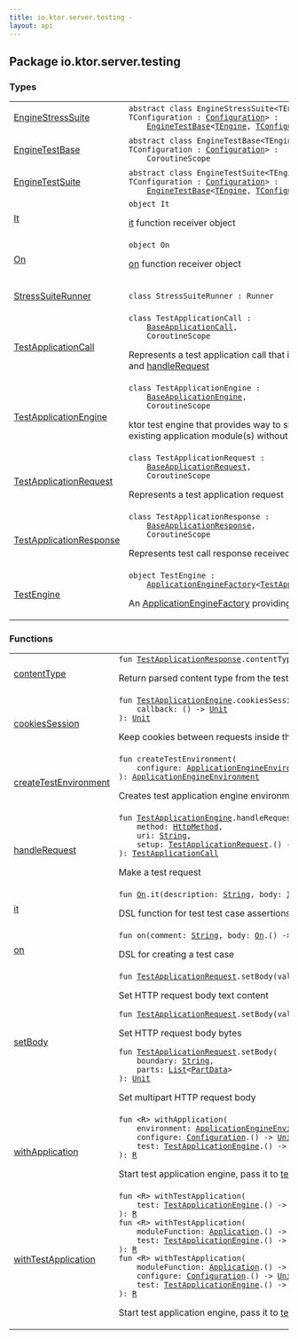 ```yaml
---
title: io.ktor.server.testing - 
layout: api
---
```




## Package io.ktor.server.testing

### Types

<table class="api-docs-table">
<tbody>
<tr>
<td markdown="1">

<a href="-engine-stress-suite/index.html">EngineStressSuite</a>


</td>
<td markdown="1">
<div class="signature"><code><span class="keyword">abstract</span> <span class="keyword">class </span><span class="identifier">EngineStressSuite</span><span class="symbol">&lt;</span><span class="identifier">TEngine</span>&nbsp;<span class="symbol">:</span>&nbsp;<a href="../io.ktor.server.engine/-application-engine/index.html"><span class="identifier">ApplicationEngine</span></a><span class="symbol">, </span><span class="identifier">TConfiguration</span>&nbsp;<span class="symbol">:</span>&nbsp;<a href="../io.ktor.server.engine/-application-engine/-configuration/index.html"><span class="identifier">Configuration</span></a><span class="symbol">&gt;</span>&nbsp;<span class="symbol">:</span>&nbsp;<br/>&nbsp;&nbsp;&nbsp;&nbsp;<a href="-engine-test-base/index.html"><span class="identifier">EngineTestBase</span></a><span class="symbol">&lt;</span><a href="-engine-stress-suite/index.html#TEngine"><span class="identifier">TEngine</span></a><span class="symbol">,</span>&nbsp;<a href="-engine-stress-suite/index.html#TConfiguration"><span class="identifier">TConfiguration</span></a><span class="symbol">&gt;</span></code></div>

</td>
</tr>
<tr>
<td markdown="1">

<a href="-engine-test-base/index.html">EngineTestBase</a>


</td>
<td markdown="1">
<div class="signature"><code><span class="keyword">abstract</span> <span class="keyword">class </span><span class="identifier">EngineTestBase</span><span class="symbol">&lt;</span><span class="identifier">TEngine</span>&nbsp;<span class="symbol">:</span>&nbsp;<a href="../io.ktor.server.engine/-application-engine/index.html"><span class="identifier">ApplicationEngine</span></a><span class="symbol">, </span><span class="identifier">TConfiguration</span>&nbsp;<span class="symbol">:</span>&nbsp;<a href="../io.ktor.server.engine/-application-engine/-configuration/index.html"><span class="identifier">Configuration</span></a><span class="symbol">&gt;</span>&nbsp;<span class="symbol">:</span>&nbsp;<br/>&nbsp;&nbsp;&nbsp;&nbsp;<span class="identifier">CoroutineScope</span></code></div>

</td>
</tr>
<tr>
<td markdown="1">

<a href="-engine-test-suite/index.html">EngineTestSuite</a>


</td>
<td markdown="1">
<div class="signature"><code><span class="keyword">abstract</span> <span class="keyword">class </span><span class="identifier">EngineTestSuite</span><span class="symbol">&lt;</span><span class="identifier">TEngine</span>&nbsp;<span class="symbol">:</span>&nbsp;<a href="../io.ktor.server.engine/-application-engine/index.html"><span class="identifier">ApplicationEngine</span></a><span class="symbol">, </span><span class="identifier">TConfiguration</span>&nbsp;<span class="symbol">:</span>&nbsp;<a href="../io.ktor.server.engine/-application-engine/-configuration/index.html"><span class="identifier">Configuration</span></a><span class="symbol">&gt;</span>&nbsp;<span class="symbol">:</span>&nbsp;<br/>&nbsp;&nbsp;&nbsp;&nbsp;<a href="-engine-test-base/index.html"><span class="identifier">EngineTestBase</span></a><span class="symbol">&lt;</span><a href="-engine-test-suite/index.html#TEngine"><span class="identifier">TEngine</span></a><span class="symbol">,</span>&nbsp;<a href="-engine-test-suite/index.html#TConfiguration"><span class="identifier">TConfiguration</span></a><span class="symbol">&gt;</span></code></div>

</td>
</tr>
<tr>
<td markdown="1">

<a href="-it.html">It</a>


</td>
<td markdown="1">
<div class="signature"><code><span class="keyword">object </span><span class="identifier">It</span></code></div>

<a href="it.html">it</a> function receiver object


</td>
</tr>
<tr>
<td markdown="1">

<a href="-on.html">On</a>


</td>
<td markdown="1">
<div class="signature"><code><span class="keyword">object </span><span class="identifier">On</span></code></div>

<a href="on.html">on</a> function receiver object


</td>
</tr>
<tr>
<td markdown="1">

<a href="-stress-suite-runner/index.html">StressSuiteRunner</a>


</td>
<td markdown="1">
<div class="signature"><code><span class="keyword">class </span><span class="identifier">StressSuiteRunner</span>&nbsp;<span class="symbol">:</span>&nbsp;<span class="identifier">Runner</span></code></div>

</td>
</tr>
<tr>
<td markdown="1">

<a href="-test-application-call/index.html">TestApplicationCall</a>


</td>
<td markdown="1">
<div class="signature"><code><span class="keyword">class </span><span class="identifier">TestApplicationCall</span>&nbsp;<span class="symbol">:</span>&nbsp;<br/>&nbsp;&nbsp;&nbsp;&nbsp;<a href="../io.ktor.server.engine/-base-application-call/index.html"><span class="identifier">BaseApplicationCall</span></a><span class="symbol">, </span><br/>&nbsp;&nbsp;&nbsp;&nbsp;<span class="identifier">CoroutineScope</span></code></div>

Represents a test application call that is used in <a href="with-test-application.html">withTestApplication</a> and <a href="handle-request.html">handleRequest</a>


</td>
</tr>
<tr>
<td markdown="1">

<a href="-test-application-engine/index.html">TestApplicationEngine</a>


</td>
<td markdown="1">
<div class="signature"><code><span class="keyword">class </span><span class="identifier">TestApplicationEngine</span>&nbsp;<span class="symbol">:</span>&nbsp;<br/>&nbsp;&nbsp;&nbsp;&nbsp;<a href="../io.ktor.server.engine/-base-application-engine/index.html"><span class="identifier">BaseApplicationEngine</span></a><span class="symbol">, </span><br/>&nbsp;&nbsp;&nbsp;&nbsp;<span class="identifier">CoroutineScope</span></code></div>

ktor test engine that provides way to simulate application calls to existing application module(s)
without actual HTTP connection


</td>
</tr>
<tr>
<td markdown="1">

<a href="-test-application-request/index.html">TestApplicationRequest</a>


</td>
<td markdown="1">
<div class="signature"><code><span class="keyword">class </span><span class="identifier">TestApplicationRequest</span>&nbsp;<span class="symbol">:</span>&nbsp;<br/>&nbsp;&nbsp;&nbsp;&nbsp;<a href="../io.ktor.server.engine/-base-application-request/index.html"><span class="identifier">BaseApplicationRequest</span></a><span class="symbol">, </span><br/>&nbsp;&nbsp;&nbsp;&nbsp;<span class="identifier">CoroutineScope</span></code></div>

Represents a test application request


</td>
</tr>
<tr>
<td markdown="1">

<a href="-test-application-response/index.html">TestApplicationResponse</a>


</td>
<td markdown="1">
<div class="signature"><code><span class="keyword">class </span><span class="identifier">TestApplicationResponse</span>&nbsp;<span class="symbol">:</span>&nbsp;<br/>&nbsp;&nbsp;&nbsp;&nbsp;<a href="../io.ktor.server.engine/-base-application-response/index.html"><span class="identifier">BaseApplicationResponse</span></a><span class="symbol">, </span><br/>&nbsp;&nbsp;&nbsp;&nbsp;<span class="identifier">CoroutineScope</span></code></div>

Represents test call response received from server


</td>
</tr>
<tr>
<td markdown="1">

<a href="-test-engine/index.html">TestEngine</a>


</td>
<td markdown="1">
<div class="signature"><code><span class="keyword">object </span><span class="identifier">TestEngine</span>&nbsp;<span class="symbol">:</span>&nbsp;<br/>&nbsp;&nbsp;&nbsp;&nbsp;<a href="../io.ktor.server.engine/-application-engine-factory/index.html"><span class="identifier">ApplicationEngineFactory</span></a><span class="symbol">&lt;</span><a href="-test-application-engine/index.html"><span class="identifier">TestApplicationEngine</span></a><span class="symbol">,</span>&nbsp;<a href="-test-application-engine/-configuration/index.html"><span class="identifier">Configuration</span></a><span class="symbol">&gt;</span></code></div>

An <a href="../io.ktor.server.engine/-application-engine-factory/index.html">ApplicationEngineFactory</a> providing a CIO-based <a href="../io.ktor.server.engine/-application-engine/index.html">ApplicationEngine</a>


</td>
</tr>
</tbody>
</table>

### Functions

<table class="api-docs-table">
<tbody>
<tr>
<td markdown="1">

<a href="content-type.html">contentType</a>


</td>
<td markdown="1">
<div class="signature"><code><span class="keyword">fun </span><a href="-test-application-response/index.html"><span class="identifier">TestApplicationResponse</span></a><span class="symbol">.</span><span class="identifier">contentType</span><span class="symbol">(</span><span class="symbol">)</span><span class="symbol">: </span><a href="../io.ktor.http/-content-type/index.html"><span class="identifier">ContentType</span></a></code></div>

Return parsed content type from the test response


</td>
</tr>
<tr>
<td markdown="1">

<a href="cookies-session.html">cookiesSession</a>


</td>
<td markdown="1">
<div class="signature"><code><span class="keyword">fun </span><a href="-test-application-engine/index.html"><span class="identifier">TestApplicationEngine</span></a><span class="symbol">.</span><span class="identifier">cookiesSession</span><span class="symbol">(</span><br/>&nbsp;&nbsp;&nbsp;&nbsp;<span class="parameterName" id="io.ktor.server.testing$cookiesSession(io.ktor.server.testing.TestApplicationEngine, kotlin.Function0((kotlin.Unit)))/callback">callback</span><span class="symbol">:</span>&nbsp;<span class="symbol">(</span><span class="symbol">)</span>&nbsp;<span class="symbol">-&gt;</span>&nbsp;<a href="https://kotlinlang.org/api/latest/jvm/stdlib/kotlin/-unit/index.html"><span class="identifier">Unit</span></a><br/><span class="symbol">)</span><span class="symbol">: </span><a href="https://kotlinlang.org/api/latest/jvm/stdlib/kotlin/-unit/index.html"><span class="identifier">Unit</span></a></code></div>

Keep cookies between requests inside the <a href="cookies-session.html#io.ktor.server.testing$cookiesSession(io.ktor.server.testing.TestApplicationEngine, kotlin.Function0((kotlin.Unit)))/callback">callback</a>.


</td>
</tr>
<tr>
<td markdown="1">

<a href="create-test-environment.html">createTestEnvironment</a>


</td>
<td markdown="1">
<div class="signature"><code><span class="keyword">fun </span><span class="identifier">createTestEnvironment</span><span class="symbol">(</span><br/>&nbsp;&nbsp;&nbsp;&nbsp;<span class="parameterName" id="io.ktor.server.testing$createTestEnvironment(kotlin.Function1((io.ktor.server.engine.ApplicationEngineEnvironmentBuilder, kotlin.Unit)))/configure">configure</span><span class="symbol">:</span>&nbsp;<a href="../io.ktor.server.engine/-application-engine-environment-builder/index.html"><span class="identifier">ApplicationEngineEnvironmentBuilder</span></a><span class="symbol">.</span><span class="symbol">(</span><span class="symbol">)</span>&nbsp;<span class="symbol">-&gt;</span>&nbsp;<a href="https://kotlinlang.org/api/latest/jvm/stdlib/kotlin/-unit/index.html"><span class="identifier">Unit</span></a>&nbsp;<span class="symbol">=</span>&nbsp;{}<br/><span class="symbol">)</span><span class="symbol">: </span><a href="../io.ktor.server.engine/-application-engine-environment/index.html"><span class="identifier">ApplicationEngineEnvironment</span></a></code></div>

Creates test application engine environment


</td>
</tr>
<tr>
<td markdown="1">

<a href="handle-request.html">handleRequest</a>


</td>
<td markdown="1">
<div class="signature"><code><span class="keyword">fun </span><a href="-test-application-engine/index.html"><span class="identifier">TestApplicationEngine</span></a><span class="symbol">.</span><span class="identifier">handleRequest</span><span class="symbol">(</span><br/>&nbsp;&nbsp;&nbsp;&nbsp;<span class="parameterName" id="io.ktor.server.testing$handleRequest(io.ktor.server.testing.TestApplicationEngine, io.ktor.http.HttpMethod, kotlin.String, kotlin.Function1((io.ktor.server.testing.TestApplicationRequest, kotlin.Unit)))/method">method</span><span class="symbol">:</span>&nbsp;<a href="../io.ktor.http/-http-method/index.html"><span class="identifier">HttpMethod</span></a><span class="symbol">, </span><br/>&nbsp;&nbsp;&nbsp;&nbsp;<span class="parameterName" id="io.ktor.server.testing$handleRequest(io.ktor.server.testing.TestApplicationEngine, io.ktor.http.HttpMethod, kotlin.String, kotlin.Function1((io.ktor.server.testing.TestApplicationRequest, kotlin.Unit)))/uri">uri</span><span class="symbol">:</span>&nbsp;<a href="https://kotlinlang.org/api/latest/jvm/stdlib/kotlin/-string/index.html"><span class="identifier">String</span></a><span class="symbol">, </span><br/>&nbsp;&nbsp;&nbsp;&nbsp;<span class="parameterName" id="io.ktor.server.testing$handleRequest(io.ktor.server.testing.TestApplicationEngine, io.ktor.http.HttpMethod, kotlin.String, kotlin.Function1((io.ktor.server.testing.TestApplicationRequest, kotlin.Unit)))/setup">setup</span><span class="symbol">:</span>&nbsp;<a href="-test-application-request/index.html"><span class="identifier">TestApplicationRequest</span></a><span class="symbol">.</span><span class="symbol">(</span><span class="symbol">)</span>&nbsp;<span class="symbol">-&gt;</span>&nbsp;<a href="https://kotlinlang.org/api/latest/jvm/stdlib/kotlin/-unit/index.html"><span class="identifier">Unit</span></a>&nbsp;<span class="symbol">=</span>&nbsp;{}<br/><span class="symbol">)</span><span class="symbol">: </span><a href="-test-application-call/index.html"><span class="identifier">TestApplicationCall</span></a></code></div>

Make a test request


</td>
</tr>
<tr>
<td markdown="1">

<a href="it.html">it</a>


</td>
<td markdown="1">
<div class="signature"><code><span class="keyword">fun </span><a href="-on.html"><span class="identifier">On</span></a><span class="symbol">.</span><span class="identifier">it</span><span class="symbol">(</span><span class="parameterName" id="io.ktor.server.testing$it(io.ktor.server.testing.On, kotlin.String, kotlin.Function1((io.ktor.server.testing.It, kotlin.Unit)))/description">description</span><span class="symbol">:</span>&nbsp;<a href="https://kotlinlang.org/api/latest/jvm/stdlib/kotlin/-string/index.html"><span class="identifier">String</span></a><span class="symbol">, </span><span class="parameterName" id="io.ktor.server.testing$it(io.ktor.server.testing.On, kotlin.String, kotlin.Function1((io.ktor.server.testing.It, kotlin.Unit)))/body">body</span><span class="symbol">:</span>&nbsp;<a href="-it.html"><span class="identifier">It</span></a><span class="symbol">.</span><span class="symbol">(</span><span class="symbol">)</span>&nbsp;<span class="symbol">-&gt;</span>&nbsp;<a href="https://kotlinlang.org/api/latest/jvm/stdlib/kotlin/-unit/index.html"><span class="identifier">Unit</span></a><span class="symbol">)</span><span class="symbol">: </span><a href="https://kotlinlang.org/api/latest/jvm/stdlib/kotlin/-unit/index.html"><span class="identifier">Unit</span></a></code></div>

DSL function for test test case assertions


</td>
</tr>
<tr>
<td markdown="1">

<a href="on.html">on</a>


</td>
<td markdown="1">
<div class="signature"><code><span class="keyword">fun </span><span class="identifier">on</span><span class="symbol">(</span><span class="parameterName" id="io.ktor.server.testing$on(kotlin.String, kotlin.Function1((io.ktor.server.testing.On, kotlin.Unit)))/comment">comment</span><span class="symbol">:</span>&nbsp;<a href="https://kotlinlang.org/api/latest/jvm/stdlib/kotlin/-string/index.html"><span class="identifier">String</span></a><span class="symbol">, </span><span class="parameterName" id="io.ktor.server.testing$on(kotlin.String, kotlin.Function1((io.ktor.server.testing.On, kotlin.Unit)))/body">body</span><span class="symbol">:</span>&nbsp;<a href="-on.html"><span class="identifier">On</span></a><span class="symbol">.</span><span class="symbol">(</span><span class="symbol">)</span>&nbsp;<span class="symbol">-&gt;</span>&nbsp;<a href="https://kotlinlang.org/api/latest/jvm/stdlib/kotlin/-unit/index.html"><span class="identifier">Unit</span></a><span class="symbol">)</span><span class="symbol">: </span><a href="https://kotlinlang.org/api/latest/jvm/stdlib/kotlin/-unit/index.html"><span class="identifier">Unit</span></a></code></div>

DSL for creating a test case


</td>
</tr>
<tr>
<td markdown="1">

<a href="set-body.html">setBody</a>


</td>
<td markdown="1">
<div class="signature"><code><span class="keyword">fun </span><a href="-test-application-request/index.html"><span class="identifier">TestApplicationRequest</span></a><span class="symbol">.</span><span class="identifier">setBody</span><span class="symbol">(</span><span class="parameterName" id="io.ktor.server.testing$setBody(io.ktor.server.testing.TestApplicationRequest, kotlin.String)/value">value</span><span class="symbol">:</span>&nbsp;<a href="https://kotlinlang.org/api/latest/jvm/stdlib/kotlin/-string/index.html"><span class="identifier">String</span></a><span class="symbol">)</span><span class="symbol">: </span><a href="https://kotlinlang.org/api/latest/jvm/stdlib/kotlin/-unit/index.html"><span class="identifier">Unit</span></a></code></div>

Set HTTP request body text content

<div class="signature"><code><span class="keyword">fun </span><a href="-test-application-request/index.html"><span class="identifier">TestApplicationRequest</span></a><span class="symbol">.</span><span class="identifier">setBody</span><span class="symbol">(</span><span class="parameterName" id="io.ktor.server.testing$setBody(io.ktor.server.testing.TestApplicationRequest, kotlin.ByteArray)/value">value</span><span class="symbol">:</span>&nbsp;<a href="https://kotlinlang.org/api/latest/jvm/stdlib/kotlin/-byte-array/index.html"><span class="identifier">ByteArray</span></a><span class="symbol">)</span><span class="symbol">: </span><a href="https://kotlinlang.org/api/latest/jvm/stdlib/kotlin/-unit/index.html"><span class="identifier">Unit</span></a></code></div>

Set HTTP request body bytes

<div class="signature"><code><span class="keyword">fun </span><a href="-test-application-request/index.html"><span class="identifier">TestApplicationRequest</span></a><span class="symbol">.</span><span class="identifier">setBody</span><span class="symbol">(</span><br/>&nbsp;&nbsp;&nbsp;&nbsp;<span class="parameterName" id="io.ktor.server.testing$setBody(io.ktor.server.testing.TestApplicationRequest, kotlin.String, kotlin.collections.List((io.ktor.http.content.PartData)))/boundary">boundary</span><span class="symbol">:</span>&nbsp;<a href="https://kotlinlang.org/api/latest/jvm/stdlib/kotlin/-string/index.html"><span class="identifier">String</span></a><span class="symbol">, </span><br/>&nbsp;&nbsp;&nbsp;&nbsp;<span class="parameterName" id="io.ktor.server.testing$setBody(io.ktor.server.testing.TestApplicationRequest, kotlin.String, kotlin.collections.List((io.ktor.http.content.PartData)))/parts">parts</span><span class="symbol">:</span>&nbsp;<a href="https://kotlinlang.org/api/latest/jvm/stdlib/kotlin.collections/-list/index.html"><span class="identifier">List</span></a><span class="symbol">&lt;</span><a href="../io.ktor.http.content/-part-data/index.html"><span class="identifier">PartData</span></a><span class="symbol">&gt;</span><br/><span class="symbol">)</span><span class="symbol">: </span><a href="https://kotlinlang.org/api/latest/jvm/stdlib/kotlin/-unit/index.html"><span class="identifier">Unit</span></a></code></div>

Set multipart HTTP request body


</td>
</tr>
<tr>
<td markdown="1">

<a href="with-application.html">withApplication</a>


</td>
<td markdown="1">
<div class="signature"><code><span class="keyword">fun </span><span class="symbol">&lt;</span><span class="identifier">R</span><span class="symbol">&gt;</span> <span class="identifier">withApplication</span><span class="symbol">(</span><br/>&nbsp;&nbsp;&nbsp;&nbsp;<span class="parameterName" id="io.ktor.server.testing$withApplication(io.ktor.server.engine.ApplicationEngineEnvironment, kotlin.Function1((io.ktor.server.testing.TestApplicationEngine.Configuration, kotlin.Unit)), kotlin.Function1((io.ktor.server.testing.TestApplicationEngine, io.ktor.server.testing.withApplication.R)))/environment">environment</span><span class="symbol">:</span>&nbsp;<a href="../io.ktor.server.engine/-application-engine-environment/index.html"><span class="identifier">ApplicationEngineEnvironment</span></a>&nbsp;<span class="symbol">=</span>&nbsp;createTestEnvironment()<span class="symbol">, </span><br/>&nbsp;&nbsp;&nbsp;&nbsp;<span class="parameterName" id="io.ktor.server.testing$withApplication(io.ktor.server.engine.ApplicationEngineEnvironment, kotlin.Function1((io.ktor.server.testing.TestApplicationEngine.Configuration, kotlin.Unit)), kotlin.Function1((io.ktor.server.testing.TestApplicationEngine, io.ktor.server.testing.withApplication.R)))/configure">configure</span><span class="symbol">:</span>&nbsp;<a href="-test-application-engine/-configuration/index.html"><span class="identifier">Configuration</span></a><span class="symbol">.</span><span class="symbol">(</span><span class="symbol">)</span>&nbsp;<span class="symbol">-&gt;</span>&nbsp;<a href="https://kotlinlang.org/api/latest/jvm/stdlib/kotlin/-unit/index.html"><span class="identifier">Unit</span></a>&nbsp;<span class="symbol">=</span>&nbsp;{}<span class="symbol">, </span><br/>&nbsp;&nbsp;&nbsp;&nbsp;<span class="parameterName" id="io.ktor.server.testing$withApplication(io.ktor.server.engine.ApplicationEngineEnvironment, kotlin.Function1((io.ktor.server.testing.TestApplicationEngine.Configuration, kotlin.Unit)), kotlin.Function1((io.ktor.server.testing.TestApplicationEngine, io.ktor.server.testing.withApplication.R)))/test">test</span><span class="symbol">:</span>&nbsp;<a href="-test-application-engine/index.html"><span class="identifier">TestApplicationEngine</span></a><span class="symbol">.</span><span class="symbol">(</span><span class="symbol">)</span>&nbsp;<span class="symbol">-&gt;</span>&nbsp;<a href="with-application.html#R"><span class="identifier">R</span></a><br/><span class="symbol">)</span><span class="symbol">: </span><a href="with-application.html#R"><span class="identifier">R</span></a></code></div>

Start test application engine, pass it to <a href="with-application.html#io.ktor.server.testing$withApplication(io.ktor.server.engine.ApplicationEngineEnvironment, kotlin.Function1((io.ktor.server.testing.TestApplicationEngine.Configuration, kotlin.Unit)), kotlin.Function1((io.ktor.server.testing.TestApplicationEngine, io.ktor.server.testing.withApplication.R)))/test">test</a> function and stop it


</td>
</tr>
<tr>
<td markdown="1">

<a href="with-test-application.html">withTestApplication</a>


</td>
<td markdown="1">
<div class="signature"><code><span class="keyword">fun </span><span class="symbol">&lt;</span><span class="identifier">R</span><span class="symbol">&gt;</span> <span class="identifier">withTestApplication</span><span class="symbol">(</span><br/>&nbsp;&nbsp;&nbsp;&nbsp;<span class="parameterName" id="io.ktor.server.testing$withTestApplication(kotlin.Function1((io.ktor.server.testing.TestApplicationEngine, io.ktor.server.testing.withTestApplication.R)))/test">test</span><span class="symbol">:</span>&nbsp;<a href="-test-application-engine/index.html"><span class="identifier">TestApplicationEngine</span></a><span class="symbol">.</span><span class="symbol">(</span><span class="symbol">)</span>&nbsp;<span class="symbol">-&gt;</span>&nbsp;<a href="with-test-application.html#R"><span class="identifier">R</span></a><br/><span class="symbol">)</span><span class="symbol">: </span><a href="with-test-application.html#R"><span class="identifier">R</span></a></code></div>

<div class="signature"><code><span class="keyword">fun </span><span class="symbol">&lt;</span><span class="identifier">R</span><span class="symbol">&gt;</span> <span class="identifier">withTestApplication</span><span class="symbol">(</span><br/>&nbsp;&nbsp;&nbsp;&nbsp;<span class="parameterName" id="io.ktor.server.testing$withTestApplication(kotlin.Function1((io.ktor.application.Application, kotlin.Unit)), kotlin.Function1((io.ktor.server.testing.TestApplicationEngine, io.ktor.server.testing.withTestApplication.R)))/moduleFunction">moduleFunction</span><span class="symbol">:</span>&nbsp;<a href="../io.ktor.application/-application/index.html"><span class="identifier">Application</span></a><span class="symbol">.</span><span class="symbol">(</span><span class="symbol">)</span>&nbsp;<span class="symbol">-&gt;</span>&nbsp;<a href="https://kotlinlang.org/api/latest/jvm/stdlib/kotlin/-unit/index.html"><span class="identifier">Unit</span></a><span class="symbol">, </span><br/>&nbsp;&nbsp;&nbsp;&nbsp;<span class="parameterName" id="io.ktor.server.testing$withTestApplication(kotlin.Function1((io.ktor.application.Application, kotlin.Unit)), kotlin.Function1((io.ktor.server.testing.TestApplicationEngine, io.ktor.server.testing.withTestApplication.R)))/test">test</span><span class="symbol">:</span>&nbsp;<a href="-test-application-engine/index.html"><span class="identifier">TestApplicationEngine</span></a><span class="symbol">.</span><span class="symbol">(</span><span class="symbol">)</span>&nbsp;<span class="symbol">-&gt;</span>&nbsp;<a href="with-test-application.html#R"><span class="identifier">R</span></a><br/><span class="symbol">)</span><span class="symbol">: </span><a href="with-test-application.html#R"><span class="identifier">R</span></a></code></div>

<div class="signature"><code><span class="keyword">fun </span><span class="symbol">&lt;</span><span class="identifier">R</span><span class="symbol">&gt;</span> <span class="identifier">withTestApplication</span><span class="symbol">(</span><br/>&nbsp;&nbsp;&nbsp;&nbsp;<span class="parameterName" id="io.ktor.server.testing$withTestApplication(kotlin.Function1((io.ktor.application.Application, kotlin.Unit)), kotlin.Function1((io.ktor.server.testing.TestApplicationEngine.Configuration, kotlin.Unit)), kotlin.Function1((io.ktor.server.testing.TestApplicationEngine, io.ktor.server.testing.withTestApplication.R)))/moduleFunction">moduleFunction</span><span class="symbol">:</span>&nbsp;<a href="../io.ktor.application/-application/index.html"><span class="identifier">Application</span></a><span class="symbol">.</span><span class="symbol">(</span><span class="symbol">)</span>&nbsp;<span class="symbol">-&gt;</span>&nbsp;<a href="https://kotlinlang.org/api/latest/jvm/stdlib/kotlin/-unit/index.html"><span class="identifier">Unit</span></a><span class="symbol">, </span><br/>&nbsp;&nbsp;&nbsp;&nbsp;<span class="parameterName" id="io.ktor.server.testing$withTestApplication(kotlin.Function1((io.ktor.application.Application, kotlin.Unit)), kotlin.Function1((io.ktor.server.testing.TestApplicationEngine.Configuration, kotlin.Unit)), kotlin.Function1((io.ktor.server.testing.TestApplicationEngine, io.ktor.server.testing.withTestApplication.R)))/configure">configure</span><span class="symbol">:</span>&nbsp;<a href="-test-application-engine/-configuration/index.html"><span class="identifier">Configuration</span></a><span class="symbol">.</span><span class="symbol">(</span><span class="symbol">)</span>&nbsp;<span class="symbol">-&gt;</span>&nbsp;<a href="https://kotlinlang.org/api/latest/jvm/stdlib/kotlin/-unit/index.html"><span class="identifier">Unit</span></a>&nbsp;<span class="symbol">=</span>&nbsp;{}<span class="symbol">, </span><br/>&nbsp;&nbsp;&nbsp;&nbsp;<span class="parameterName" id="io.ktor.server.testing$withTestApplication(kotlin.Function1((io.ktor.application.Application, kotlin.Unit)), kotlin.Function1((io.ktor.server.testing.TestApplicationEngine.Configuration, kotlin.Unit)), kotlin.Function1((io.ktor.server.testing.TestApplicationEngine, io.ktor.server.testing.withTestApplication.R)))/test">test</span><span class="symbol">:</span>&nbsp;<a href="-test-application-engine/index.html"><span class="identifier">TestApplicationEngine</span></a><span class="symbol">.</span><span class="symbol">(</span><span class="symbol">)</span>&nbsp;<span class="symbol">-&gt;</span>&nbsp;<a href="with-test-application.html#R"><span class="identifier">R</span></a><br/><span class="symbol">)</span><span class="symbol">: </span><a href="with-test-application.html#R"><span class="identifier">R</span></a></code></div>

Start test application engine, pass it to <a href="with-test-application.html#io.ktor.server.testing$withTestApplication(kotlin.Function1((io.ktor.server.testing.TestApplicationEngine, io.ktor.server.testing.withTestApplication.R)))/test">test</a> function and stop it


</td>
</tr>
</tbody>
</table>
